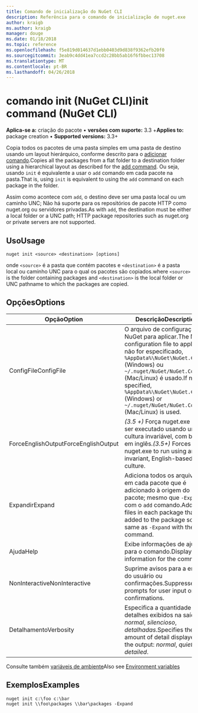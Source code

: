 ```yaml
---
title: Comando de inicialização do NuGet CLI
description: Referência para o comando de inicialização de nuget.exe
author: kraigb
ms.author: kraigb
manager: douge
ms.date: 01/18/2018
ms.topic: reference
ms.openlocfilehash: f5e819d014637d1ebb0403d9d838f9362efb20f0
ms.sourcegitcommit: 3eab9c4dd41ea7ccd2c28bb5ab16f6fbbec13708
ms.translationtype: MT
ms.contentlocale: pt-BR
ms.lasthandoff: 04/26/2018
---
```

# <a name="init-command-nuget-cli"></a><span data-ttu-id="94734-103">comando init (NuGet CLI)</span><span class="sxs-lookup"><span data-stu-id="94734-103">init command (NuGet CLI)</span></span>

<span data-ttu-id="94734-104">**Aplica-se a:** criação do pacote &bullet; **versões com suporte:** 3.3 +</span><span class="sxs-lookup"><span data-stu-id="94734-104">**Applies to:** package creation &bullet; **Supported versions:** 3.3+</span></span>

<span data-ttu-id="94734-105">Copia todos os pacotes de uma pasta simples em uma pasta de destino usando um layout hierárquico, conforme descrito para o [adicionar comando](cli-ref-add.md).</span><span class="sxs-lookup"><span data-stu-id="94734-105">Copies all the packages from a flat folder to a destination folder using a hierarchical layout as described for the [add command](cli-ref-add.md).</span></span> <span data-ttu-id="94734-106">Ou seja, usando `init` é equivalente a usar o `add` comando em cada pacote na pasta.</span><span class="sxs-lookup"><span data-stu-id="94734-106">That is, using `init` is equivalent to using the `add` command on each package in the folder.</span></span>

<span data-ttu-id="94734-107">Assim como acontece com `add`, o destino deve ser uma pasta local ou um caminho UNC; Não há suporte para os repositórios de pacote HTTP como nuget.org ou servidores privadas.</span><span class="sxs-lookup"><span data-stu-id="94734-107">As with `add`, the destination must be either a local folder or a UNC path; HTTP package repositories such as nuget.org or private servers are not supported.</span></span>

## <a name="usage"></a><span data-ttu-id="94734-108">Uso</span><span class="sxs-lookup"><span data-stu-id="94734-108">Usage</span></span>

```cli
nuget init <source> <destination> [options]
```

<span data-ttu-id="94734-109">onde `<source>` é a pasta que contém pacotes e `<destination>` é a pasta local ou caminho UNC para o qual os pacotes são copiados.</span><span class="sxs-lookup"><span data-stu-id="94734-109">where `<source>` is the folder containing packages and `<destination>` is the local folder or UNC pathname to which the packages are copied.</span></span>

## <a name="options"></a><span data-ttu-id="94734-110">Opções</span><span class="sxs-lookup"><span data-stu-id="94734-110">Options</span></span>

| <span data-ttu-id="94734-111">Opção</span><span class="sxs-lookup"><span data-stu-id="94734-111">Option</span></span> | <span data-ttu-id="94734-112">Descrição</span><span class="sxs-lookup"><span data-stu-id="94734-112">Description</span></span> |
| --- | --- |
| <span data-ttu-id="94734-113">ConfigFile</span><span class="sxs-lookup"><span data-stu-id="94734-113">ConfigFile</span></span> | <span data-ttu-id="94734-114">O arquivo de configuração do NuGet para aplicar.</span><span class="sxs-lookup"><span data-stu-id="94734-114">The NuGet configuration file to apply.</span></span> <span data-ttu-id="94734-115">Se não for especificado, `%AppData%\NuGet\NuGet.Config` (Windows) ou `~/.nuget/NuGet/NuGet.Config` (Mac/Linux) é usado.</span><span class="sxs-lookup"><span data-stu-id="94734-115">If not specified, `%AppData%\NuGet\NuGet.Config` (Windows) or `~/.nuget/NuGet/NuGet.Config` (Mac/Linux) is used.</span></span>|
| <span data-ttu-id="94734-116">ForceEnglishOutput</span><span class="sxs-lookup"><span data-stu-id="94734-116">ForceEnglishOutput</span></span> | <span data-ttu-id="94734-117">*(3.5 +)*  Força nuget.exe para ser executado usando uma cultura invariável, com base em inglês.</span><span class="sxs-lookup"><span data-stu-id="94734-117">*(3.5+)* Forces nuget.exe to run using an invariant, English-based culture.</span></span> |
| <span data-ttu-id="94734-118">Expandir</span><span class="sxs-lookup"><span data-stu-id="94734-118">Expand</span></span> | <span data-ttu-id="94734-119">Adiciona todos os arquivos em cada pacote que é adicionado à origem do pacote; mesmo que `-Expand` com o `add` comando.</span><span class="sxs-lookup"><span data-stu-id="94734-119">Adds all files in each package that's added to the package source; same as `-Expand` with the `add` command.</span></span> |
| <span data-ttu-id="94734-120">Ajuda</span><span class="sxs-lookup"><span data-stu-id="94734-120">Help</span></span> | <span data-ttu-id="94734-121">Exibe informações de ajuda para o comando.</span><span class="sxs-lookup"><span data-stu-id="94734-121">Displays help information for the command.</span></span> |
| <span data-ttu-id="94734-122">NonInteractive</span><span class="sxs-lookup"><span data-stu-id="94734-122">NonInteractive</span></span> | <span data-ttu-id="94734-123">Suprime avisos para a entrada do usuário ou confirmações.</span><span class="sxs-lookup"><span data-stu-id="94734-123">Suppresses prompts for user input or confirmations.</span></span> |
| <span data-ttu-id="94734-124">Detalhamento</span><span class="sxs-lookup"><span data-stu-id="94734-124">Verbosity</span></span> | <span data-ttu-id="94734-125">Especifica a quantidade de detalhes exibidos na saída: *normal*, *silencioso*, *detalhadas*.</span><span class="sxs-lookup"><span data-stu-id="94734-125">Specifies the amount of detail displayed in the output: *normal*, *quiet*, *detailed*.</span></span> |

<span data-ttu-id="94734-126">Consulte também [variáveis de ambiente](cli-ref-environment-variables.md)</span><span class="sxs-lookup"><span data-stu-id="94734-126">Also see [Environment variables](cli-ref-environment-variables.md)</span></span>

## <a name="examples"></a><span data-ttu-id="94734-127">Exemplos</span><span class="sxs-lookup"><span data-stu-id="94734-127">Examples</span></span>

```cli
nuget init c:\foo c:\bar
nuget init \\foo\packages \\bar\packages -Expand
```
